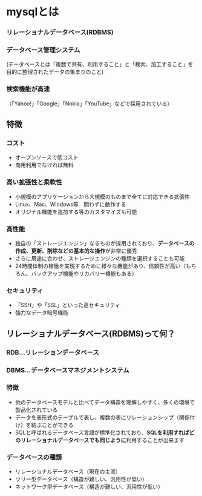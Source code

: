 # mysqlとは
### リレーショナルデータベース(RDBMS)  
### データベース管理システム  
(データベースとは「複数で共有、利用すること」と「検索、加工すること」を目的に整理されたデータの集まりのこと)
### 検索機能が高速
（「Yahoo!」「Google」「Nokia」「YouTube」などで採用されている）

## 特徴
### コスト
- オープンソースで低コスト
- 商用利用でなければ無料
### 高い拡張性と柔軟性
- 小規模のアプリケーションから大規模のものまで全てに対応できる拡張性
- Linux、Mac、Windows等　問わずに動作する
- オリジナル機能を追加する等のカスタマイズも可能

### 高性能
- 独自の「ストレージエンジン」なるものが採用されており、**データベースの作成、更新、削除などの基本的な操作**が非常に優秀
- さらに用途に合わせ、ストレージエンジンの種類を選択することも可能
- 24時間体制の稼働を実現するために様々な機能があり、信頼性が高い（もちろん、バックアップ機能やリカバリー機能もある）

### セキュリティ
- 「SSH」や「SSL」といった高セキュリティ
- 強力なデータ暗号機能

## リレーショナルデータベース(RDBMS)って何？
### RDB…リレーションデータベース
### DBMS…データベースマネジメントシステム
### 特徴
- 他のデータベースモデルと比べてデータ構造を理解しやすく、多くの環境で製品化されている
- データを表形式のテーブルで表し、複数の表にリレーションシップ（関係付け）を結ぶことができる
- SQLと呼ばれるデータベース言語が標準化されており、**SQLを利用すればどのリレーショナルデータベースでも同じように**利用することが出来ます

### データベースの種類
- リレーショナルデータベース（現在の主流）
- ツリー型データベース（構造が難しい、汎用性が低い）
- ネットワーク型データベース（構造が難しい、汎用性が低い）

